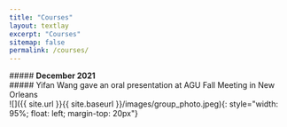 ```yaml
---
title: "Courses"
layout: textlay
excerpt: "Courses"
sitemap: false
permalink: /courses/
---
```

<div class="row">
<div class="col-sm-1 clearfix">
##### <b>December 2021</b>     
</div>
<div class="col-sm-10 clearfix">
##### Yifan Wang gave an oral presentation at AGU Fall Meeting in New Orleans<br/>
</div>
</div>
<div class="row">
<div class="col-sm-6 clearfix">
![]({{ site.url }}{{ site.baseurl }}/images/group_photo.jpeg){: style="width: 95%; float: left; margin-top: 20px"}
</div>
</div>
<p></p>

